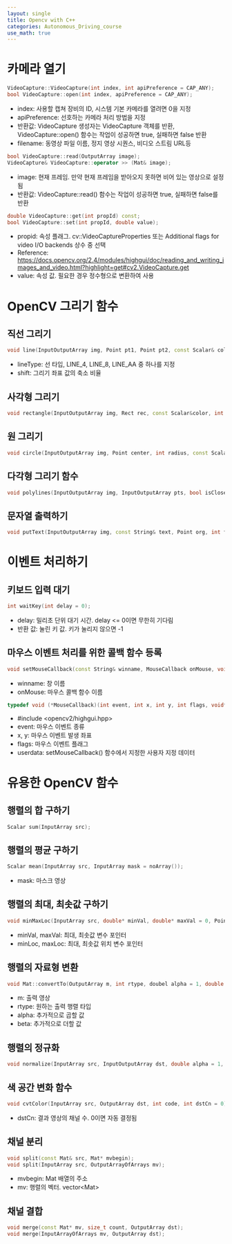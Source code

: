 ```yaml
---
layout: single
title: Opencv with C++
categories: Autonomous_Driving_course
use_math: true
---
```


# 카메라 열기
```cpp
VideoCapture::VideoCapture(int index, int apiPreference = CAP_ANY);
bool VideoCapture::open(int index, apiPreference = CAP_ANY);
```

* index: 사용할 캡쳐 장비의 ID, 시스템 기본 카메라를 열려면 0을 지정
* apiPreference: 선호하는 카메라 처리 방법을 지정
* 반환값: VideoCapture 생성자는 VideoCapture 객체를 반환, VideoCapture::open() 함수는 작업이 성공하면 true, 실패하면 false 반환
* filename: 동영상 파일 이름, 정지 영상 시퀀스, 비디오 스트림 URL등

```cpp
bool VideoCapture::read(OutputArray image);
VideoCapture& VideoCapture::operator >> (Mat& image);
```

* image: 현재 프레임. 만약 현재 프레임을 받아오지 못하면 비어 있는 영상으로 설정됨
* 반환값: VideoCapture::read() 함수는 작업이 성공하면 true, 실패하면 false를 반환

```cpp
double VideoCapture::get(int propId) const;
bool VideoCapture::set(int propId, double value);
```

* propid:  속성 플래그. cv::VideoCaptureProperties 또는 Additional flags for video I/O backends 상수 중 선택
* Reference: https://docs.opencv.org/2.4/modules/highgui/doc/reading_and_writing_images_and_video.html?highlight=get#cv2.VideoCapture.get
* value: 속성 값. 필요한 경우 정수형으로 변환하여 사용

# OpenCV 그리기 함수

## 직선 그리기
```cpp
void line(InputOutputArray img, Point pt1, Point pt2, const Scalar& color, int thickness = 1, int lineType = LINE_8, int shift = 0);
```

* lineType: 선 타입, LINE_4, LINE_8, LINE_AA 중 하나를 지정
* shift: 그리기 좌표 값의 축소 비율

## 사각형 그리기
```cpp
void rectangle(InputOutputArray img, Rect rec, const Scalar&color, int thickness = 1, int lineType = LINE_8, int shift = 0);
```

## 원 그리기
```cpp
void circle(InputOutputArray img, Point center, int radius, const Scalar& color, int thickness = 1, int lineType = LINE_8, int shift = 0);
```

## 다각형 그리기 함수
```cpp
void polylines(InputOutputArray img, InputOutputArray pts, bool isClosed, const Scalar& color, int thickness = 1, int lineType = LINE_8, int shift = 0);
```

## 문자열 출력하기
```cpp
void putText(InputOutputArray img, const String& text, Point org, int fontFace, double fontScale, Scalar color, int thickness = 1, int lineType = LINE_8, bool bottomLeftOrigin = false);
```

# 이벤트 처리하기
## 키보드 입력 대기
```cpp
int waitKey(int delay = 0);
```
* delay: 밀리초 단위 대기 시간. delay <= 0이면 무한히 기다림
* 반환 값: 눌린 키 값. 키가 눌리지 않으면 -1

## 마우스 이벤트 처리를 위한 콜백 함수 등록
```cpp
void setMouseCallback(const String& winname, MouseCallback onMouse, void* userdata = 0);
```

* winname: 창 이름
* onMouse: 마우스 콜백 함수 이름

```cpp
typedef void (*MouseCallback)(int event, int x, int y, int flags, void* userdata);
```
* #include <opencv2/highgui.hpp>
* event: 마우스 이벤트 종류
* x, y: 마우스 이벤트 발생 좌표
* flags: 마우스 이벤트 플래그
* userdata: setMouseCallback() 함수에서 지정한 사용자 지정 데이터

# 유용한 OpenCV 함수
## 행렬의 합 구하기
```cpp
Scalar sum(InputArray src);
```

## 행렬의 평균 구하기
```cpp
Scalar mean(InputArray src, InputArray mask = noArray());
```

* mask: 마스크 영상

## 행렬의 최대, 최솟값 구하기
```cpp
void minMaxLoc(InputArray src, double* minVal, double* maxVal = 0, Point* minLoc = 0, Point* maxLoc = 0, InputArray mask = noArray());
```

* minVal, maxVal: 최대, 최솟값 변수 포인터
* minLoc, maxLoc: 최대, 최솟값 위치 변수 포인터

## 행렬의 자료형 변환
```cpp
void Mat::convertTo(OutputArray m, int rtype, doubel alpha = 1, double beta = 0) const;
```

* m: 출력 영상
* rtype: 원하는 출력 행렬 타입
* alpha: 추가적으로 곱할 값
* beta: 추가적으로 더할 값

## 행렬의 정규화
```cpp
void normalize(InputArray src, InputOutputArray dst, double alpha = 1, double beta = 0, int norm_type = NORM_L2, int dtype = -1, InputArray mask = noArray());
```

## 색 공간 변화 함수
```cpp
void cvtColor(InputArray src, OutputArray dst, int code, int dstCn = 0);
```

* dstCn: 결과 영상의 채널 수. 0이면 자동 결정됨

## 채널 분리
```cpp
void split(const Mat& src, Mat* mvbegin);
void split(InputArray src, OutputArrayOfArrays mv);
```

* mvbegin: Mat 배열의 주소
* mv: 행렬의 벡터. vector<Mat\>

## 채널 결합
```cpp
void merge(const Mat* mv, size_t count, OutputArray dst);
void merge(InputArrayOfArrays mv, OutputArray dst);
```

